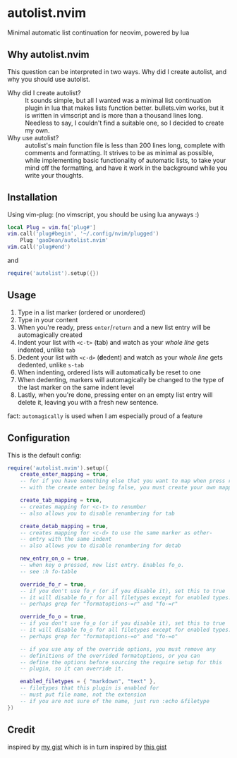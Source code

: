 # autolist.nvim
Minimal automatic list continuation for neovim, powered by lua

## Why autolist.nvim
This question can be interpreted in two ways. Why did I create autolist, and why you should use autolist.

<dl>
	<dt>Why did I create autolist?</dt>
	<dd>It sounds simple, but all I wanted was a minimal list continuation plugin in lua that makes lists function better. bullets.vim works, but it is written in vimscript and is more than a thousand lines long. Needless to say, I couldn't find a suitable one, so I decided to create my own.</dd>
	<dt>Why use autolist?</dt>
	<dd>autolist's main function file is less than 200 lines long, complete with comments and formatting. It strives to be as minimal as possible, while implementing basic functionality of automatic lists, to take your mind off the formatting, and have it work in the background while you write your thoughts.</dd>
</dl>


## Installation
Using vim-plug: (no vimscript, you should be using lua anyways :)
```lua
local Plug = vim.fn['plug#']
vim.call('plug#begin', '~/.config/nvim/plugged')
	Plug 'gaoDean/autolist.nvim'
vim.call('plug#end')
```
and
```lua
require('autolist').setup({})
```

## Usage
1. Type in a list marker (ordered or unordered)
2. Type in your content
3. When you're ready, press `enter`/`return` and a new list entry will be automagically created
4. Indent your list with `<c-t>` (**t**ab) and watch as your *whole line* gets indented, unlike `tab`
5. Dedent your list with `<c-d>` (**d**edent) and watch as your *whole line* gets dedented, unlike `s-tab`
6. When indenting, ordered lists will automatically be reset to one
6. When dedenting, markers will automagically be changed to the type of the last marker on the same indent level
7. Lastly, when you're done, pressing enter on an empty list entry will delete it, leaving you with a fresh new sentence.

fact: `automagically` is used when I am especially proud of a feature

## Configuration
This is the default config:
```lua
require('autolist.nvim').setup({
	create_enter_mapping = true,
	-- for if you have something else that you want to map when press return
	-- with the create enter being false, you must create your own mapping

	create_tab_mapping = true,
	-- creates mapping for <c-t> to renumber
	-- also allows you to disable renumbering for tab

	create_detab_mapping = true,
	-- creates mapping for <c-d> to use the same marker as other-
	-- entry with the same indent
	-- also allows you to disable renumbering for detab

	new_entry_on_o = true,
	-- when key o pressed, new list entry. Enables fo_o.
	-- see :h fo-table

	override_fo_r = true,
	-- if you don't use fo_r (or if you disable it), set this to true
	-- it will disable fo_r for all filetypes except for enabled types.
	-- perhaps grep for "formatoptions-=r" and "fo-=r"

	override_fo_o = true,
	-- if you don't use fo_o (or if you disable it), set this to true
	-- it will disable fo_o for all filetypes except for enabled types.
	-- perhaps grep for "formatoptions-=o" and "fo-=o"

	-- if you use any of the override options, you must remove any
	-- definitions of the overrided formatoptions, or you can
	-- define the options before sourcing the require setup for this
	-- plugin, so it can override it.

	enabled_filetypes = { "markdown", "text" },
	-- filetypes that this plugin is enabled for
	-- must put file name, not the extension
	-- if you are not sure of the name, just run :echo &filetype
})
```

## Credit

inspired by [my gist](https://gist.github.com/gaoDean/288d01dfe64da66569fb6615c767e081)
which is in turn inspired by [this gist](https://gist.github.com/sedm0784/dffda43bcfb4728f8e90)
